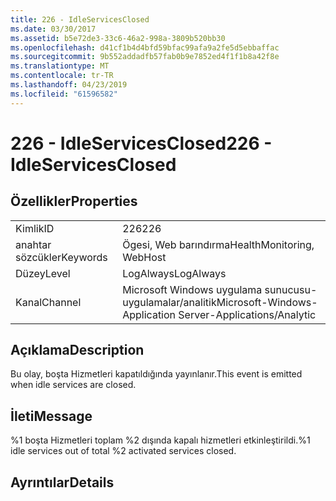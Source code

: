 ```yaml
---
title: 226 - IdleServicesClosed
ms.date: 03/30/2017
ms.assetid: b5e72de3-33c6-46a2-998a-3809b520bb30
ms.openlocfilehash: d41cf1b4d4bfd59bfac99afa9a2fe5d5ebbaffac
ms.sourcegitcommit: 9b552addadfb57fab0b9e7852ed4f1f1b8a42f8e
ms.translationtype: MT
ms.contentlocale: tr-TR
ms.lasthandoff: 04/23/2019
ms.locfileid: "61596582"
---
```

# <a name="226---idleservicesclosed"></a><span data-ttu-id="95661-102">226 - IdleServicesClosed</span><span class="sxs-lookup"><span data-stu-id="95661-102">226 - IdleServicesClosed</span></span>
## <a name="properties"></a><span data-ttu-id="95661-103">Özellikler</span><span class="sxs-lookup"><span data-stu-id="95661-103">Properties</span></span>  
  
|||  
|-|-|  
|<span data-ttu-id="95661-104">Kimlik</span><span class="sxs-lookup"><span data-stu-id="95661-104">ID</span></span>|<span data-ttu-id="95661-105">226</span><span class="sxs-lookup"><span data-stu-id="95661-105">226</span></span>|  
|<span data-ttu-id="95661-106">anahtar sözcükler</span><span class="sxs-lookup"><span data-stu-id="95661-106">Keywords</span></span>|<span data-ttu-id="95661-107">Ögesi, Web barındırma</span><span class="sxs-lookup"><span data-stu-id="95661-107">HealthMonitoring, WebHost</span></span>|  
|<span data-ttu-id="95661-108">Düzey</span><span class="sxs-lookup"><span data-stu-id="95661-108">Level</span></span>|<span data-ttu-id="95661-109">LogAlways</span><span class="sxs-lookup"><span data-stu-id="95661-109">LogAlways</span></span>|  
|<span data-ttu-id="95661-110">Kanal</span><span class="sxs-lookup"><span data-stu-id="95661-110">Channel</span></span>|<span data-ttu-id="95661-111">Microsoft Windows uygulama sunucusu-uygulamalar/analitik</span><span class="sxs-lookup"><span data-stu-id="95661-111">Microsoft-Windows-Application Server-Applications/Analytic</span></span>|  
  
## <a name="description"></a><span data-ttu-id="95661-112">Açıklama</span><span class="sxs-lookup"><span data-stu-id="95661-112">Description</span></span>  
 <span data-ttu-id="95661-113">Bu olay, boşta Hizmetleri kapatıldığında yayınlanır.</span><span class="sxs-lookup"><span data-stu-id="95661-113">This event is emitted when idle services are closed.</span></span>  
  
## <a name="message"></a><span data-ttu-id="95661-114">İleti</span><span class="sxs-lookup"><span data-stu-id="95661-114">Message</span></span>  
 <span data-ttu-id="95661-115">%1 boşta Hizmetleri toplam %2 dışında kapalı hizmetleri etkinleştirildi.</span><span class="sxs-lookup"><span data-stu-id="95661-115">%1 idle services out of total %2 activated services closed.</span></span>  
  
## <a name="details"></a><span data-ttu-id="95661-116">Ayrıntılar</span><span class="sxs-lookup"><span data-stu-id="95661-116">Details</span></span>
